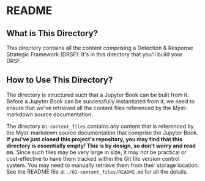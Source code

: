 # README


## What is This Directory?

This directory contains all the content comprising a Detection & Response Strategic Framework \(DRSF\).  It's in this directory that you'll build your DRSF.


## How to Use This Directory?

The directory is structured such that a Jupyter Book can be built from it.  Before a Jupyter Book can be successfully instantiated from it, we need to ensure that we've retrieved all the content files referenced by the Myst-markdown source documentation.

The directory `01-content_files` contains any content that is referenced by the Myst-markdown source documentation that comprise the Jupyter Book.  **If you've just cloned this project's repository, you may find that this directory is essentially empty!  This is by design, so don't worry and read on.**  Since such files may be very large in size, it may not be practical or cost-effective to have them tracked within the Git file version control system.  You may need to manually retrieve them from their storage location.  See the README file at `./01-content_files/README.md` for all the details.
